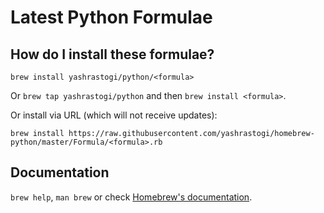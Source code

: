 # Latest Python Formulae

## How do I install these formulae?
`brew install yashrastogi/python/<formula>`

Or `brew tap yashrastogi/python` and then `brew install <formula>`.

Or install via URL (which will not receive updates):

```
brew install https://raw.githubusercontent.com/yashrastogi/homebrew-python/master/Formula/<formula>.rb
```

## Documentation
`brew help`, `man brew` or check [Homebrew's documentation](https://docs.brew.sh).
